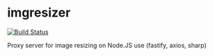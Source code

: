# imgresizer
[![Build Status](https://travis-ci.org/AntonLukichev/imgresizer.svg?branch=master)](https://travis-ci.org/AntonLukichev/imgresizer)

Proxy server for image resizing on Node.JS use (fastify, axios, sharp)
